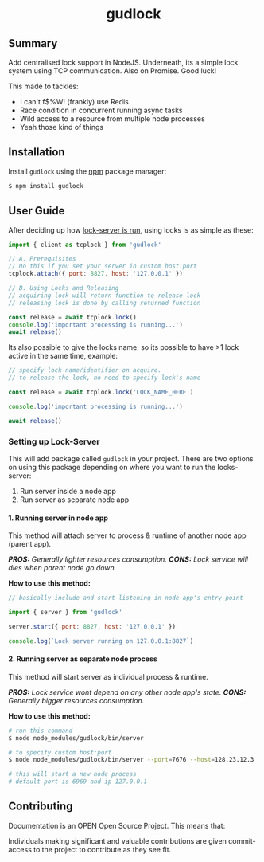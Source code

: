 <div class="info">
  <h1 class="name" align="center">gudlock</h1>
</div>


## Summary
Add centralised lock support in NodeJS. Underneath, its a simple lock system using TCP communication. Also on Promise. Good luck!

This made to tackles:
- I can't f$%W! (frankly) use Redis
- Race condition in concurrent running async tasks
- Wild access to a resource from multiple node processes
- Yeah those kind of things

## Installation

Install `gudlock` using the [npm](https://www.npmjs.com/) package manager:

```sh
$ npm install gudlock
```

## User Guide

After deciding up how [lock-server is run](https://github.com/shrotavre/gudlock#setting-up-lock-server), using locks is as simple as these:

```js
import { client as tcplock } from 'gudlock'

// A. Prerequisites
// Do this if you set your server in custom host:port
tcplock.attach({ port: 8827, host: '127.0.0.1' })

// B. Using Locks and Releasing
// acquiring lock will return function to release lock
// releasing lock is done by calling returned function

const release = await tcplock.lock()
console.log('important processing is running...')
await release()
```

Its also possible to give the locks name, so its possible to have >1 lock active in the same time, example:
```js
// specify lock name/identifier on acquire. 
// to release the lock, no need to specify lock's name

const release = await tcplock.lock('LOCK_NAME_HERE')

console.log('important processing is running...')

await release()
```

### Setting up Lock-Server

This will add package called `gudlock` in your project. There are two options on using this package depending on where you want to run the locks-server:
1. Run server inside a node app
2. Run server as separate node app

#### 1. Running server in node app

This method will attach server to process & runtime of another node app (parent app).

***PROS:** Generally lighter resources consumption. **CONS:** Lock service will dies when parent node go down.*

**How to use this method:**

```js
// basically include and start listening in node-app's entry point

import { server } from 'gudlock'

server.start({ port: 8827, host: '127.0.0.1' })

console.log(`Lock server running on 127.0.0.1:8827`)
```

#### 2. Running server as separate node process

This method will start server as individual process & runtime.

***PROS:** Lock service wont depend on any other node app's state. **CONS:** Generally bigger resources consumption.* 

**How to use this method:**

```bash
# run this command 
$ node node_modules/gudlock/bin/server

# to specify custom host:port 
$ node node_modules/gudlock/bin/server --port=7676 --host=128.23.12.3

# this will start a new node process
# default port is 6969 and ip 127.0.0.1
```

## Contributing

Documentation is an OPEN Open Source Project. This means that:

Individuals making significant and valuable contributions are given
commit-access to the project to contribute as they see fit.